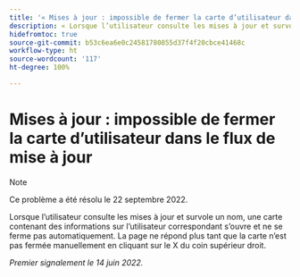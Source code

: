 ```yaml
---
title: '« Mises à jour : impossible de fermer la carte d’utilisateur dans le flux de mise à jour »'
description: « Lorsque l’utilisateur consulte les mises à jour et survole un nom, une carte contenant des informations sur l’utilisateur correspondant s’ouvre et ne se ferme pas automatiquement. La page ne répond plus tant que la carte n’est pas fermée manuellement en cliquant sur le X dans le coin supérieur droit. »
hidefromtoc: true
source-git-commit: b53c6ea6e0c24581780855d37f4f20cbce41468c
workflow-type: ht
source-wordcount: '117'
ht-degree: 100%

---
```



# Mises à jour : impossible de fermer la carte d’utilisateur dans le flux de mise à jour

>[!NOTE]
>
>Ce problème a été résolu le 22 septembre 2022.

Lorsque l’utilisateur consulte les mises à jour et survole un nom, une carte contenant des informations sur l’utilisateur correspondant s’ouvre et ne se ferme pas automatiquement. La page ne répond plus tant que la carte n’est pas fermée manuellement en cliquant sur le X du coin supérieur droit.

_Premier signalement le 14 juin 2022._
